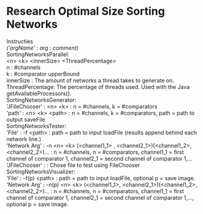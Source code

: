 # Research Optimal Size Sorting Networks

<DL>

<DT>Instructies</DT>
<i>('argName' : arg : comment)</i>
	
<DT>SortingNetworksParallel:</DT>
&ltn&gt &ltk&gt &ltinnerSize&gt &ltThreadPercentage&gt
<br>n : #channels
<br>k : #comparator upperBound
<br>innerSize : The amount of networks a thread takes to generate on.
<br>ThreadPercentage: The percentage of threads used. Used with the Java getAvailableProcessors().

<DT>SortingNetworksGenerator:</DT>
'JFileChooser' : &ltn&gt &ltk&gt : n = #channels, k = #comparators </br>
'path' : &ltn&gt &ltk&gt &ltpath&gt : n = #channels, k = #comparators, path = path to output saveFile

<DT>SortingNetworksTester:</DT>
'File' : -f &ltpath&gt : path = path to input loadFile (results append behind each network line.) </br>
'Network Arg' : -n &ltn&gt &ltk&gt (&ltchannel1_1&gt , &ltchannel2_1&gt)(&ltchannel1_2&gt,&ltchannel2_2&gt)... : n = #channels, n = #comparators, channel1_1 = first channel of comparator 1, channel2_1 = second channel of comparator 1,... </br>
'JFileChooser' : : Chose file to test using FileChooser

<DT>SortingNetworksVisualizer:</DT>
'File' : -f(p) &ltpath&gt : path = path to input loadFile, optional p = save image. </br>
'Network Arg' : -n(p) &ltn&gt &ltk&gt (&ltchannel1_1&gt, &ltchannel2_1&gt)(&ltchannel1_2&gt,&ltchannel2_2&gt)... : n = #channels, n = #comparators, channel1_1 = first channel of comparator 1, channel2_1 = second channel of comparator 1,..., optional p = save image. </br>

</DL>
